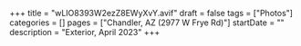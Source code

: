 +++
title = "wLIO8393W2ezZ8EWyXvY.avif"
draft = false
tags = ["Photos"]
categories = []
pages = ["Chandler, AZ (2977 W Frye Rd)"]
startDate = ""
description = "Exterior, April 2023"
+++
